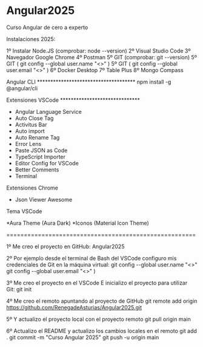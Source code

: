 # Angular2025
Curso Angular de cero a experto

Instalaciones 2025:

1º Instalar Node.JS (comprobar: node --version)
2º Visual Studio Code
3º Navegador Google Chrome
4º Postman
5º GIT (comprobar: git --version)
5º GIT ( git config --global user.name "<<usuario>>" )
5º GIT ( git config --global user.email "<<email>>" )
6º Docker Desktop
7º Table Plus
8º Mongo Compass

Angular CLI *************************************
npm install -g @angular/cli

Extensiones VSCode ******************************

* Angular Language Service
* Auto Close Tag
* Activitus Bar
* Auto import
* Auto Rename Tag
* Error Lens
* Paste JSON as Code
* TypeScript Importer
* Editor Config for VSCode
* Better Comments
* Terminal

Extensiones Chrome

* Json Viewer Awesome

Tema VSCode

*Aura Theme (Aura Dark)
*Iconos (Material Icon Theme)


======================================================

1º Me creo el proyecto en GitHub: Angular2025

2º Por ejemplo desde el terminal de Bash del VSCode
configuro mis credenciales de Git en la máquina virtual:
git config --global user.name "<<usuario>>"
git config --global user.email "<<email>>" )

3º Me creo el proyecto en el VSCode
E inicializo el proyecto para utilizar Git:
git init

4º Me creo el remoto apuntando al proyecto de GitHub
git remote add origin https://github.com/RenegadeAsturias/Angular2025.git

5º Y actualizo el proyecto local con el proyecto remoto
git pull origin main

6º Actualizo el README y actualizo los cambios locales en el remoto
git add .
git commit -m "Curso Angular 2025"
git push -u origin main


















